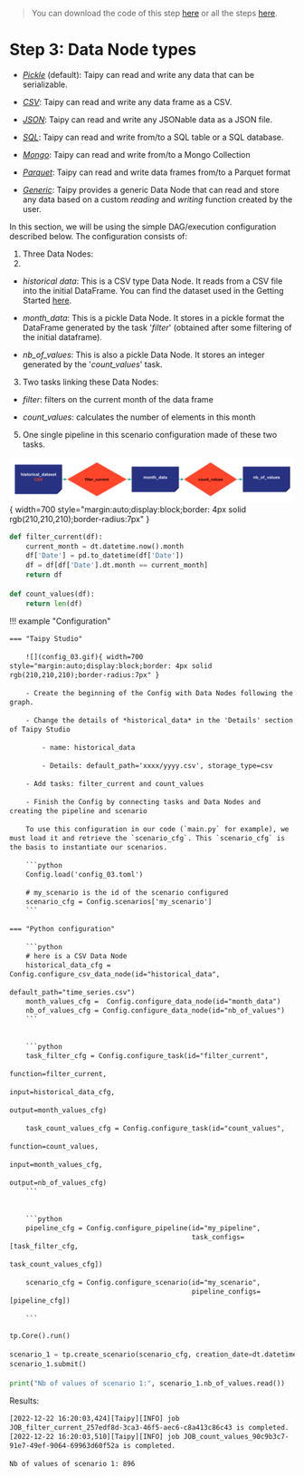> You can download the code of this step [here](../src/step_04.py) or all the steps [here](https://github.com/Avaiga/taipy-getting-started-core/tree/develop/src).

# Step 3: Data Node types

- *[Pickle](https://docs.taipy.io/en/latest/manuals/core/config/data-node-config/#pickle)* (default): Taipy can read and write any data that can be serializable.

- *[CSV](https://docs.taipy.io/en/latest/manuals/core/config/data-node-config/#csv)*: Taipy can read and write any data frame as a CSV.

- *[JSON](https://docs.taipy.io/en/latest/manuals/core/config/data-node-config/#json)*: Taipy can read and write any JSONable data as a JSON file.

- *[SQL](https://docs.taipy.io/en/latest/manuals/core/config/data-node-config/#sql)*: Taipy can read and write from/to a SQL table or a SQL database.

- *[Mongo](https://docs.taipy.io/en/latest/manuals/core/config/data-node-config/#mongo-collection)*: Taipy can read and write from/to a Mongo Collection

- *[Parquet](https://docs.taipy.io/en/latest/manuals/core/config/data-node-config/#parquet)*: Taipy can read and write data frames from/to a Parquet format

- *[Generic](https://docs.taipy.io/en/latest/manuals/core/config/data-node-config/#generic)*: Taipy provides a generic Data Node that can read and store any data based on a custom _reading_ and _writing_ function created by the user.

In this section, we will be using the simple DAG/execution configuration described below. The configuration consists of:

1. Three Data Nodes:
2. 
-   _historical data_: This is a CSV type Data Node. It reads from a CSV file into the initial DataFrame. You can find the dataset used in the Getting Started [here](https://github.com/Avaiga/taipy-getting-started-core/blob/develop/src/time_series.csv).

-   _month_data_: This is a pickle Data Node. It stores in a pickle format the  DataFrame generated by the task '_filter_' (obtained after some filtering of the initial dataframe).

-   _nb_of_values_: This is also a pickle Data Node. It stores an integer generated by the '_count_values_' task.  

3. Two tasks linking these Data Nodes:

-   _filter_: filters on the current month of the data frame

-   _count_values_: calculates the number of elements in this month

5. One single pipeline in this scenario configuration made of these two tasks.


![](config_03.svg){ width=700 style="margin:auto;display:block;border: 4px solid rgb(210,210,210);border-radius:7px" }

```python
def filter_current(df):
    current_month = dt.datetime.now().month
    df['Date'] = pd.to_datetime(df['Date']) 
    df = df[df['Date'].dt.month == current_month]
    return df

def count_values(df):
    return len(df)
```

!!! example "Configuration"

    === "Taipy Studio"

        ![](config_03.gif){ width=700 style="margin:auto;display:block;border: 4px solid rgb(210,210,210);border-radius:7px" }

        - Create the beginning of the Config with Data Nodes following the graph.
       
        - Change the details of *historical_data* in the 'Details' section of Taipy Studio
        
            - name: historical_data
                
            - Details: default_path='xxxx/yyyy.csv', storage_type=csv
                
        - Add tasks: filter_current and count_values
        
        - Finish the Config by connecting tasks and Data Nodes and creating the pipeline and scenario

        To use this configuration in our code (`main.py` for example), we must load it and retrieve the `scenario_cfg`. This `scenario_cfg` is the basis to instantiate our scenarios.

        ```python
        Config.load('config_03.toml')

        # my_scenario is the id of the scenario configured
        scenario_cfg = Config.scenarios['my_scenario']
        ```

    === "Python configuration"

        ```python
        # here is a CSV Data Node
        historical_data_cfg = Config.configure_csv_data_node(id="historical_data",
                                                             default_path="time_series.csv")
        month_values_cfg =  Config.configure_data_node(id="month_data")
        nb_of_values_cfg = Config.configure_data_node(id="nb_of_values")
        ```


        ```python
        task_filter_cfg = Config.configure_task(id="filter_current",
                                                         function=filter_current,
                                                         input=historical_data_cfg,
                                                         output=month_values_cfg)

        task_count_values_cfg = Config.configure_task(id="count_values",
                                                         function=count_values,
                                                         input=month_values_cfg,
                                                         output=nb_of_values_cfg)
        ```


        ```python
        pipeline_cfg = Config.configure_pipeline(id="my_pipeline",
                                                 task_configs=[task_filter_cfg,
                                                               task_count_values_cfg])

        scenario_cfg = Config.configure_scenario(id="my_scenario",
                                                 pipeline_configs=[pipeline_cfg])

        ```


```python
tp.Core().run()

scenario_1 = tp.create_scenario(scenario_cfg, creation_date=dt.datetime(2022,10,7), name="Scenario 2022/10/7")
scenario_1.submit()

print("Nb of values of scenario 1:", scenario_1.nb_of_values.read())
```

Results:

```
[2022-12-22 16:20:03,424][Taipy][INFO] job JOB_filter_current_257edf8d-3ca3-46f5-aec6-c8a413c86c43 is completed.
[2022-12-22 16:20:03,510][Taipy][INFO] job JOB_count_values_90c9b3c7-91e7-49ef-9064-69963d60f52a is completed.
    
Nb of values of scenario 1: 896
```
